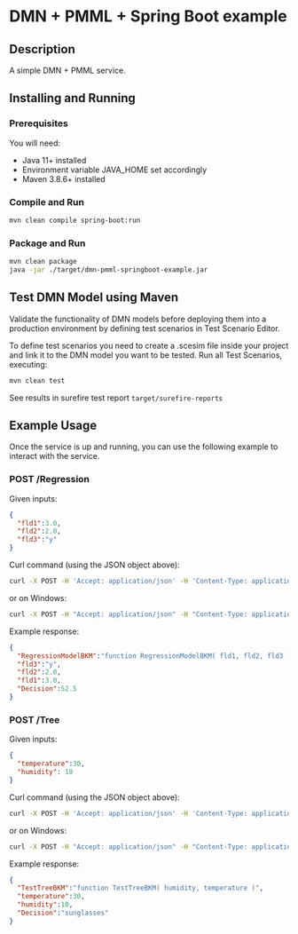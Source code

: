 # DMN + PMML + Spring Boot example

## Description

A simple DMN + PMML service.

## Installing and Running

### Prerequisites

You will need:
  - Java 11+ installed
  - Environment variable JAVA_HOME set accordingly
  - Maven 3.8.6+ installed

### Compile and Run

```sh
mvn clean compile spring-boot:run
```

### Package and Run

```sh
mvn clean package
java -jar ./target/dmn-pmml-springboot-example.jar
```

## Test DMN Model using Maven

Validate the functionality of DMN models before deploying them into a production environment by defining test scenarios in Test Scenario Editor. 

To define test scenarios you need to create a .scesim file inside your project and link it to the DMN model you want to be tested. Run all Test Scenarios, executing:

```sh
mvn clean test
```
See results in surefire test report `target/surefire-reports` 

## Example Usage

Once the service is up and running, you can use the following example to interact with the service.

### POST /Regression

Given inputs:

```json
{
  "fld1":3.0, 
  "fld2":2.0, 
  "fld3":"y"
}
```

Curl command (using the JSON object above):

```sh
curl -X POST -H 'Accept: application/json' -H 'Content-Type: application/json' -d '{"fld1":3.0, "fld2":2.0, "fld3":"y"}' http://localhost:8080/TestRegressionDMN
```
or on Windows:

```sh
curl -X POST -H "Accept: application/json" -H "Content-Type: application/json" -d "{"fld1":3.0, "fld2":2.0, "fld3":"y"}" http://localhost:8080/TestRegressionDMN
```

Example response:

```json
{
  "RegressionModelBKM":"function RegressionModelBKM( fld1, fld2, fld3 )",
  "fld3":"y",
  "fld2":2.0,
  "fld1":3.0,
  "Decision":52.5
}
```

### POST /Tree

Given inputs:

```json
{
  "temperature":30, 
  "humidity": 10 
}
```

Curl command (using the JSON object above):

```sh
curl -X POST -H 'Accept: application/json' -H 'Content-Type: application/json' -d '{"temperature":30, "humidity":10}' http://localhost:8080/TestTreeDMN
```
or on Windows:

```sh
curl -X POST -H "Accept: application/json" -H "Content-Type: application/json" -d "{"temperature":30, "humidity":10}" http://localhost:8080/TestTreeDMN
```

Example response:

```json
{  
  "TestTreeBKM":"function TestTreeBKM( humidity, temperature )",
  "temperature":30,
  "humidity":10,
  "Decision":"sunglasses"
}
```
